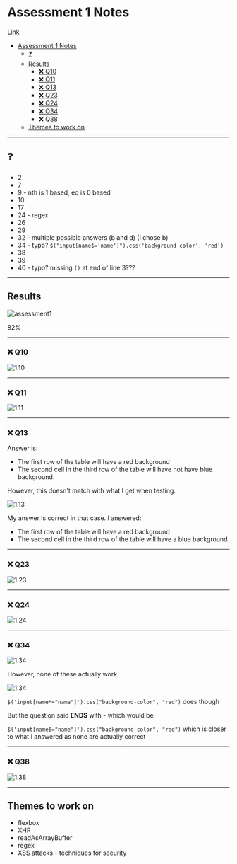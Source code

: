 # Assessment 1 Notes

[Link](https://docs.google.com/forms/d/e/1FAIpQLSfvthkRSKKGWKTq84Q-xWpkdVVmVS5J-vbhM7asXkit29Wdqg/viewform)

- [Assessment 1 Notes](#Assessment-1-Notes)
  - [❓](#%E2%9D%93)
  - [Results](#Results)
    - [❌ Q10](#%E2%9D%8C-Q10)
    - [❌ Q11](#%E2%9D%8C-Q11)
    - [❌ Q13](#%E2%9D%8C-Q13)
    - [❌ Q23](#%E2%9D%8C-Q23)
    - [❌ Q24](#%E2%9D%8C-Q24)
    - [❌ Q34](#%E2%9D%8C-Q34)
    - [❌ Q38](#%E2%9D%8C-Q38)
  - [Themes to work on](#Themes-to-work-on)

---

## ❓

- 2
- 7
- 9 - nth is 1 based, eq is 0 based
- 10
- 17
- 24 - regex
- 26
- 29
- 32 - multiple possible answers (b and d) (I chose b)
- 34 - typo? `$("input[name$='name']").css('background-color', 'red')`
- 38
- 39
- 40 - typo? missing `()` at end of line 3???

---

## Results

![assessment1](../../images/assessment1-score.png)

82%

---

### ❌ Q10

![1.10](../../images/1-10.png)

---

### ❌ Q11

![1.11](../../images/1-11.png)

---

### ❌ Q13

Answer is:
- The first row of the table will have a red background
- The second cell in the third row of the table will have not have blue background.

However, this doesn't match with what I get when testing.

![1.13](../../images/1-13-testing.png)

My answer is correct in that case.  I answered:

- The first row of the table will have a red background
- The second cell in the third row of the table will have a blue background

---

### ❌ Q23

![1.23](../../images/1-23.png)

---

### ❌ Q24

![1.24](../../images/1-24.png)

---

### ❌ Q34

![1.34](../../images/1-34.png)

However, none of these actually work

![1.34](../../images/1-34-testing.png)

`$('input[name*="name"]').css("background-color", "red")` does though

But the question said **ENDS** with - which would be

`$('input[name$="name"]').css("background-color", "red")` which is closer to what I answered as none are actually correct

---

### ❌ Q38

![1.38](../../images/1-38.png)

---

## Themes to work on

- flexbox
- XHR
- readAsArrayBuffer
- regex
- XSS attacks - techniques for security

